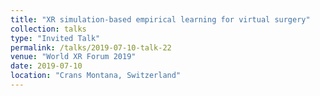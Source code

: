 ```yaml
---
title: "XR simulation-based empirical learning for virtual surgery"
collection: talks
type: "Invited Talk"
permalink: /talks/2019-07-10-talk-22
venue: "World XR Forum 2019"
date: 2019-07-10
location: "Crans Montana, Switzerland"
---
```

